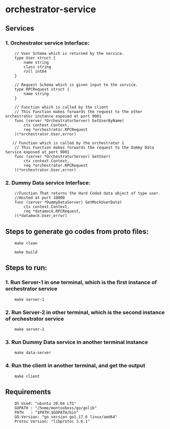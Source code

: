 # orchestrator-service

## Services

### 1. Orchestrator service Interface:

```
    // User Schema which is returned by the service.
    type User struct {
        name string
        class string
        roll int64
    }

    // Request Schema which is given input to the service.
    type RPCRequest struct {
        name string
    }

```

```
    // Function which is called by the client
    // This Function makes forwards the request to the other orchestrator instance exposed at port 9001
    func (server *OrchestratorServer) GetUserByName(
        ctx context.Context,
        req *orchestrator.RPCRequest
    )(*orchestrator.User,error)

```

```
   // Function which is called by the orchestrator 1
    // This Function makes forwards the request to the Dummy Data Service exposed at port 9001
    func (server *OrchestratorServer) GetUser(
        ctx context.Context,
        req *orchestrator.RPCRequest
    )(*orchestrator.User,error)

```

### 2. Dummy Data service Interface:

```
    //Function That returns the Hard Coded data object of type user.
    //Hosted at port 10000
    func (server *DummyDataServer) GetMockUserData(
	    ctx context.Context,
	    req *datamock.RPCRequest,
    )(*datamock.User,error)

```

## Steps to generate go codes from proto files:

```
    make clean
```

```
    make build
```

## Steps to run:

### 1. Run Server-1 in one terminal, which is the first instance of orchestrator service

```
    make server-1
```

### 2. Run Server-2 in other terminal, which is the second instance of orchestrator service

```
    make server-2
```

### 3. Run Dummy Data service in another terminal instance

```
    make data-server
```

### 4. Run the client in another terminal, and get the output

```
    make client
```

## Requirements

```
    OS Used: "ubuntu 20.04 LTS"
    GOPATH : "/home/montooboss/go/golib"
    PATH   : "$PATH:$GOPATH/bin"
    GO-Version: "go version go1.17.6 linux/amd64"
    Protoc Version: "libprotoc 3.6.1"
```
